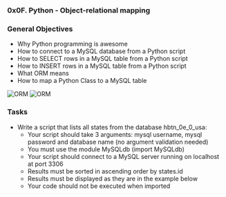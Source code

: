 ### 0x0F. Python - Object-relational mapping

### General Objectives
* Why Python programming is awesome
* How to connect to a MySQL database from a Python script
* How to SELECT rows in a MySQL table from a Python script
* How to INSERT rows in a MySQL table from a Python script
* What ORM means
* How to map a Python Class to a MySQL table

<img src='https://meterpreter.org/wp-content/uploads/2017/09/sqlalchemy-1.jpg' alt='ORM'/>

<img src='https://www.mysqltutorial.org/wp-content/uploads/2014/10/mysql-python-connect.jpg' alt='ORM'/>

### Tasks
* Write a script that lists all states from the database hbtn_0e_0_usa:
	* Your script should take 3 arguments: mysql username, mysql password and database name (no argument validation needed)
	* You must use the module MySQLdb (import MySQLdb)
	* Your script should connect to a MySQL server running on localhost at port 3306
	* Results must be sorted in ascending order by states.id
	* Results must be displayed as they are in the example below
	* Your code should not be executed when imported
